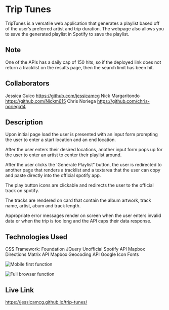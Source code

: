 # Trip Tunes
TripTunes is a versatile web application that generates a playlist based off of the user’s preferred artist and trip duration.  The webpage also allows you to save the generated playlist in Spotify to save the playlist.

## Note 
One of the APIs has a daily cap of 150 hits, so if the deployed link does not return a tracklist on the results page, then the search limit has been hit.

## Collaborators 
Jessica Guico https://github.com/jessicamcg
Nick Margaritondo https://github.com/Nickm615
Chris Noriega https://github.com/chris-noriega14

## Description

Upon initial page load the user is presented with an input form prompting the user to enter a start location and an end location.

After the user enters their desired locations, another input form pops up for the user to enter an artist to center their playlist around.

After the user clicks the 'Generate Playlist" button, the user is redirected to another page that renders a tracklist and a textarea that the user can copy and paste directly into the official spotify app. 

The play button icons are clickable and redirects the user to the official track on spotify.

The tracks are rendered on card that contain the album artwork, track name, artist, abum and track length.

Appropriate error messages render on screen when the user enters invalid data or when the trip is too long and the API caps their data response.

## Technologies Used

CSS Framework: Foundation
JQuery
Unofficial Spotify API
Mapbox Directions Matrix API
Mapbox Geocoding API
Google Icon Fonts

![Mobile first function](https://github.com/jessicamcg/trip-tunes/blob/main/assets/project-one-gifs/project-one-mobile-view.gif)

![Full browser function](https://github.com/jessicamcg/trip-tunes/blob/main/assets/project-one-gifs/project-one-full-functionality.gif)

## Live Link 
https://jessicamcg.github.io/trip-tunes/